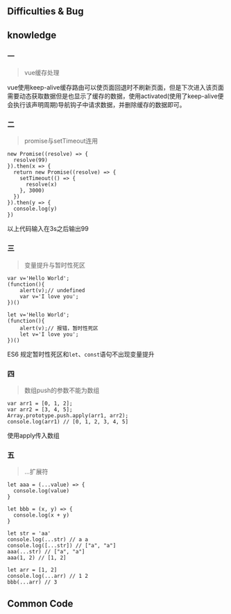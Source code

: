 ## Difficulties & Bug

## knowledge

### 一

> vue缓存处理

vue使用keep-alive缓存路由可以使页面回退时不刷新页面，但是下次进入该页面需要动态获取数据但是也显示了缓存的数据，使用activated(使用了keep-alive便会执行该声明周期)导航钩子中请求数据，并删除缓存的数据即可。

### 二

> promise与setTimeout连用

```
new Promise((resolve) => {
  resolve(99)
}).then(x => {
  return new Promise((resolve) => {
    setTimeout(() => {
      resolve(x)
    }, 3000)
  })
}).then(y => {
  console.log(y)
})
```

以上代码输入在3s之后输出99

### 三

> 变量提升与暂时性死区

```
var v='Hello World';
(function(){
    alert(v);// undefined
    var v='I love you';
})()
```

```
let v='Hello World';
(function(){
    alert(v);// 报错，暂时性死区
    let v='I love you';
})()
```

ES6 规定暂时性死区和`let`、`const`语句不出现变量提升

### 四

> 数组push的参数不能为数组

```
var arr1 = [0, 1, 2];
var arr2 = [3, 4, 5];
Array.prototype.push.apply(arr1, arr2);
console.log(arr1) // [0, 1, 2, 3, 4, 5]
```

使用apply传入数组

### 五

> …扩展符

```
let aaa = (...value) => {
  console.log(value)
}

let bbb = (x, y) => {
  console.log(x + y)
}

let str = 'aa'
console.log(...str) // a a
console.log([...str]) // ["a", "a"]
aaa(...str) // ["a", "a"]
aaa(1, 2) // [1, 2]

let arr = [1, 2]
console.log(...arr) // 1 2
bbb(...arr) // 3
```



## Common Code